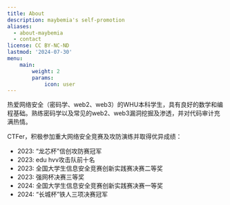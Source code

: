 ```yaml
---
title: About
description: maybemia's self-promotion
aliases:
  - about-maybemia
  - contact
license: CC BY-NC-ND
lastmod: '2024-07-30'
menu:
    main: 
        weight: 2
        params:
            icon: user
---
```


热爱网络安全（密码学、web2、web3）的WHU本科学生，具有良好的数学和编程基础。熟练密码学以及常见的web2、web3漏洞挖掘及渗透，并对代码审计充满热情。

CTFer，积极参加重大网络安全竞赛及攻防演练并取得优异成绩：

- 2023: “龙芯杯”信创攻防赛冠军
- 2023: edu hvv攻击队前十名
- 2023: 全国大学生信息安全竞赛创新实践赛决赛二等奖
- 2023: 强网杯决赛三等奖
- 2024: 全国大学生信息安全竞赛创新实践赛决赛一等奖
- 2024: “长城杯”铁人三项决赛冠军
